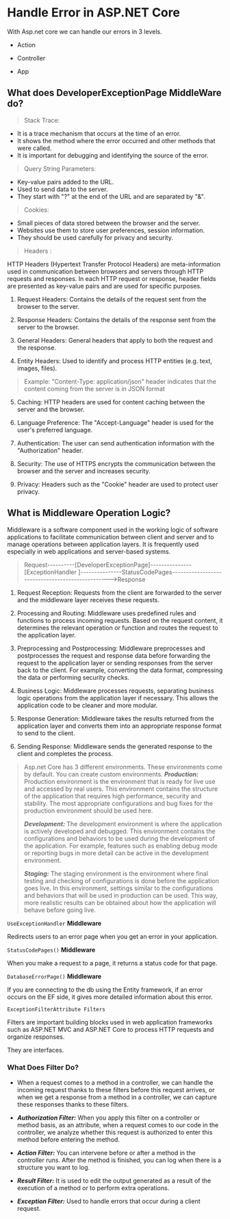 
# Handle Error in ASP.NET Core

With Asp.net core we can handle our errors in 3 levels. 

* Action 

* Controller

* App

## What does DeveloperExceptionPage MiddleWare do?


   

>  Stack Trace:

 - It is a trace mechanism that occurs at the time of an error.
 -  It shows the method where the error occurred and other methods that were
   called. 
 - It is important for debugging and identifying the source of
   the error.

> Query String Parameters:

* Key-value pairs added to the URL.
* Used to send data to the server.
* They start with "?" at the end of the URL and are separated by "&".

> Cookies:

 - Small pieces of data stored between the browser and the server.
 - Websites use them to store user preferences, session information.
 - They should be used carefully for privacy and security.

> Headers :

HTTP Headers (Hypertext Transfer Protocol Headers) are meta-information used in communication between browsers and servers through HTTP requests and responses. In each HTTP request or response, header fields are presented as key-value pairs and are used for specific purposes.

 1. Request Headers: Contains the details of the request sent from the browser to the server.

2. Response Headers: Contains the details of the response sent from the server to the browser.

3. General Headers: General headers that apply to both the request and the response.

4. Entity Headers: Used to identify and process HTTP entities (e.g. text, images, files).

> Example: "Content-Type: application/json" header indicates that the
> content coming from the server is in JSON format

5. Caching: HTTP headers are used for content caching between the server and the browser.

6. Language Preference: The "Accept-Language" header is used for the user's preferred language.

7. Authentication: The user can send authentication information with the "Authorization" header.

8. Security: The use of HTTPS encrypts the communication between the browser and the server and increases security.

9. Privacy: Headers such as the "Cookie" header are used to protect user privacy.

## What is Middleware Operation Logic?

Middleware is a software component used in the working logic of software applications to facilitate communication between client and server and to manage operations between application layers. It is frequently used especially in web applications and server-based systems.

> Request----------[DeveloperExceptionPage]---------------[ExceptionHandler ]---------------StatusCodePages------------------------------------------------->Response

1. Request Reception: Requests from the client are forwarded to the server and the middleware layer receives these requests.

2. Processing and Routing: Middleware uses predefined rules and functions to process incoming requests. Based on the request content, it determines the relevant operation or function and routes the request to the application layer.

3. Preprocessing and Postprocessing: Middleware preprocesses and postprocesses the request and response data before forwarding the request to the application layer or sending responses from the server back to the client. For example, converting the data format, compressing the data or performing security checks.

4. Business Logic: Middleware processes requests, separating business logic operations from the application layer if necessary. This allows the application code to be cleaner and more modular.

5. Response Generation: Middleware takes the results returned from the application layer and converts them into an appropriate response format to send to the client.

6. Sending Response: Middleware sends the generated response to the client and completes the process.

> Asp.net Core has 3 different environments. These environments come by
> default. You can create custom environments.
> ***Production:*** Production environment is the environment that is ready for live use and accessed by real users. This environment contains the  structure of the application that requires high performance, security and stability. The most appropriate configurations and bug fixes for the production environment should be used here.
> 
> ***Development:*** The development environment is where the application is  actively developed and debugged. This environment contains the configurations and behaviors to be used during the development of the application. For example, features such as enabling debug mode or reporting bugs in more detail can be active in the development environment.
> 
> ***Staging:*** The staging environment is the environment where final testing and checking of configurations is done before the application goes live. In this environment, settings similar to the configurations and behaviors that will be used in production can be used. This way,  more realistic results can be obtained about how the application will  behave before going live.

`UseExceptionHandler` **Middleware**

Redirects users to an error page when you get an error in your application.

`StatusCodePages()` **Middleware**

When you make a request to a page, it returns a status code for that page. 

`DatabaseErrorPage()` **Middleware**

If you are connecting to the db using the Entity framework, if an error occurs on the EF side, it gives more detailed information about this error.  

    ExceptionFilterAttribute Filters

Filters are important building blocks used in web application frameworks such as ASP.NET MVC and ASP.NET Core to process HTTP requests and organize responses. 

They are interfaces.

### What Does Filter Do?

* When a request comes to a method in a controller, we can handle the incoming request thanks to these filters before this request arrives, or when we get a response from a method in a controller, we can capture these responses thanks to these filters. 

* ***Authorization Filter:*** When you apply this filter on a controller or method basis, as an attribute, when a request comes to our code in the controller, we analyze whether this request is authorized to enter this method before entering the method.

* ***Action Filter:*** You can intervene before or after a method in the controller runs. After the method is finished, you can log when there is a structure you want to log.  

* ***Result Filter:*** It is used to edit the output generated as a result of the execution of a method or to perform extra operations.

* ***Exception Filter:*** Used to handle errors that occur during a client request.
